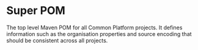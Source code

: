 # Super POM

The top level Maven POM for all Common Platform projects. It defines information such as the
organisation properties and source encoding that should be consistent across all projects.
